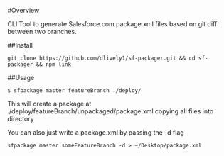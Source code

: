 #Overview

CLI Tool to generate Salesforce.com package.xml files based on git diff between two branches. 

##Install
```
git clone https://github.com/dlively1/sf-packager.git && cd sf-packager && npm link
```

##Usage
```
$ sfpackage master featureBranch ./deploy/
```
This will create a package at ./deploy/featureBranch/unpackaged/package.xml copying all files into directory 


You can also just write a package.xml by passing the -d flag
```
sfpackage master someFeatureBranch -d > ~/Desktop/package.xml
```
